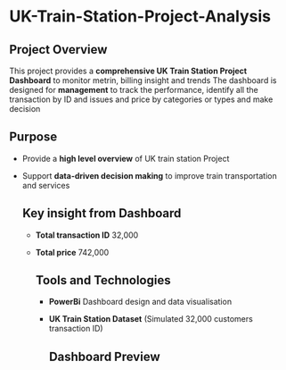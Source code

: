 # UK-Train-Station-Project-Analysis

## Project Overview
This project provides a **comprehensive UK Train Station Project Dashboard** to monitor metrin, billing insight and trends
The dashboard is designed for **management** to track the performance, identify all the transaction by ID and issues and price by categories or types and make decision

## Purpose 
- Provide a **high level overview** of UK train station Project
- Support **data-driven decision making** to improve train transportation and services

  ## Key insight from Dashboard
  - **Total transaction ID** 32,000
  - **Total price** 742,000

     ## Tools and Technologies
    - **PowerBi** Dashboard design and data visualisation
    - **UK Train Station Dataset** (Simulated 32,000 customers transaction ID)
   
      ## Dashboard Preview
    
